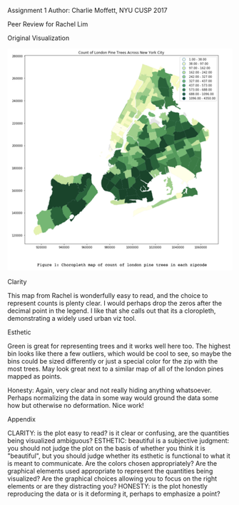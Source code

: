 Assignment 1
Author: Charlie Moffett, NYU CUSP 2017

Peer Review for Rachel Lim

Original Visualization

![PineTreeCount](https://github.com/rxl204/PUI2017_rxl204/blob/master/HW8_rxl204/PineTreeCount.png)

Clarity

This map from Rachel is wonderfully easy to read, and the choice to represent counts is plenty clear. I would perhaps drop the zeros after the decimal point in the legend. I like that she calls out that its a cloropleth, demonstrating a widely used urban viz tool.

Esthetic

Green is great for representing trees and it works well here too. The highest bin looks like there a few outliers, which would be cool to see, so maybe the bins could be sized differently or just a special color for the zip with the most trees. May look great next to a similar map of all of the london pines mapped as points.

Honesty: Again, very clear and not really hiding anything whatsoever. Perhaps normalizing the data in some way would ground the data some how but otherwise no deformation. Nice work!

Appendix

CLARITY: is the plot easy to read? is it clear or confusing, are the quantities being visualized ambiguous?
ESTHETIC: beautiful is a subjective judgment: you should not judge the plot on the basis of whether you think it is "beautiful", but you should judge whether its esthetic is functional to what it is meant to communicate. Are the colors chosen appropriately? Are the graphical elements used appropriate to represent the quantities being visualized? Are the graphical choices allowing you to focus on the right elements or are they distracting you?
HONESTY: is the plot honestly reproducing the data or is it deforming it, perhaps to emphasize a point?
